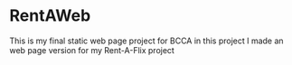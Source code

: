 # RentAWeb
This is my final static web page project for BCCA
in this project I made an web page version for my Rent-A-Flix project
